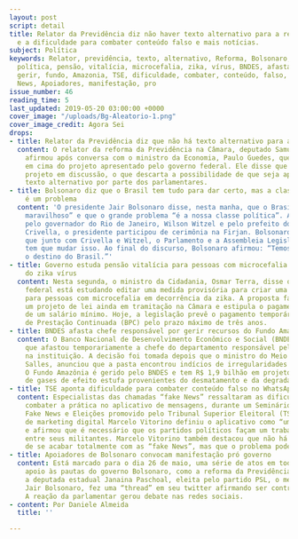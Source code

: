 ```yaml
---
layout: post
script: detail
title: Relator da Previdência diz não haver texto alternativo para a reforma, TSE
  e a dificuldade para combater conteúdo falso e mais notícias.
subject: Política
keywords: Relator, previdência, texto, alternativo, Reforma, Bolsonaro, Brasil, classe,
  política, pensão, vitalícia, microcefalia, zika, vírus, BNDES, afasta, chefe, responsável,
  gerir, fundo, Amazonia, TSE, dificuldade, combater, conteúdo, falso, WhatsApp, Fake,
  News, Apoiadores, manifestação, pro
issue_number: 46
reading_time: 5
last_updated: 2019-05-20 03:00:00 +0000
cover_image: "/uploads/Bg-Aleatorio-1.png"
cover_image_credit: Agora Sei
drops:
- title: Relator da Previdência diz que não há texto alternativo para a Reforma
  content: O relator da reforma da Previdência na Câmara, deputado Samuel Moreira,
    afirmou após conversa com o ministro da Economia, Paulo Guedes, que está trabalhando
    em cima do projeto apresentado pelo governo federal. Ele disse que não há outro
    projeto em discussão, o que descarta a possibilidade de que seja apresentado um
    texto alternativo por parte dos parlamentares.
- title: Bolsonaro diz que o Brasil tem tudo para dar certo, mas a classe política
    é um problema
  content: 'O presidente Jair Bolsonaro disse, nesta manha, que o Brasil é “um país
    maravilhoso” e que o grande problema “é a nossa classe política”. Acompanhado
    pelo governador do Rio de Janeiro, Wilson Witzel e pelo prefeito do Rio, Marcelo
    Crivella, o presidente participou de cerimônia na Firjan. Bolsonaro ainda disse
    que junto com Crivella e Witzel, o Parlamento e a Assembleia Legislativa é quem
    tem que mudar isso. Ao final do discurso, Bolsonaro afirmou: “Temos que mudar
    o destino do Brasil.”'
- title: Governo estuda pensão vitalícia para pessoas com microcefalia decorrente
    do zika vírus
  content: Nesta segunda, o ministro da Cidadania, Osmar Terra, disse que o governo
    federal está estudando editar uma medida provisória para criar uma pensão vitalícia
    para pessoas com microcefalia em decorrência da zika. A proposta faz parte de
    um projeto de lei ainda em tramitação na Câmara e estipula o pagamento mensal
    de um salário mínimo. Hoje, a legislação prevê o pagamento temporário do Benefício
    de Prestação Continuada (BPC) pelo prazo máximo de três anos.
- title: BNDES afasta chefe responsável por gerir recursos do Fundo Amazônia
  content: O Banco Nacional de Desenvolvimento Econômico e Social (BNDES) informou
    que afastou temporariamente a chefe do departamento responsável pelo Fundo Amazônia
    na instituição. A decisão foi tomada depois que o ministro do Meio Ambiente, Ricardo
    Salles, anunciou que a pasta encontrou indícios de irregularidades em contratos.
    O Fundo Amazônia é gerido pelo BNDES e tem R$ 1,9 bilhão em projetos sobre redução
    de gases de efeito estufa provenientes do desmatamento e da degradação florestal.
- title: TSE aponta dificuldade para combater conteúdo falso no WhatsApp
  content: Especialistas das chamadas “fake News” ressaltaram as dificuldades de se
    combater a prática no aplicativo de mensagens, durante um Seminário Internacional
    Fake News e Eleições promovido pelo Tribunal Superior Eleitoral (TSE). O consultor
    de marketing digital Marcelo Vitorino definiu o aplicativo como “uma terra perdida”
    e afirmou que é necessário que os partidos políticos façam um trabalho de conscientização
    entre seus militantes. Marcelo Vitorino também destacou que não há possibilidade
    de se acabar totalmente com as “fake News”, mas que o problema pode ser reduzido.
- title: Apoiadores de Bolsonaro convocam manifestação pró governo
  content: Está marcado para o dia 26 de maio, uma série de atos em todo o país em
    apoio às pautas do governo Bolsonaro, como a reforma da Previdência. No domingo,
    a deputada estadual Janaina Paschoal, eleita pelo partido PSL, o mesmo do presidente
    Jair Bolsonaro, fez uma “thread” em seu twitter afirmando ser contra as manifestações.
    A reação da parlamentar gerou debate nas redes sociais.
- content: Por Daniele Almeida
  title: ''

---
```

